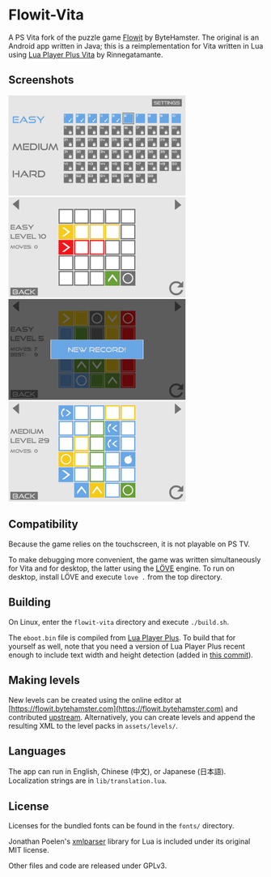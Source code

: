 # Flowit-Vita
A PS Vita fork of the puzzle game [Flowit](https://github.com/ByteHamster/Flowit/) by ByteHamster. The original is an Android app written in Java; this is a reimplementation for Vita written in Lua using [Lua Player Plus Vita](https://github.com/Rinnegatamante/lpp-vita) by Rinnegatamante.

## Screenshots
<img src="screenshots/screenshot01.png" width="350"/>
<img src="screenshots/screenshot02.png" width="350"/>
<img src="screenshots/screenshot03.png" width="350"/>
<img src="screenshots/screenshot04.png" width="350"/>

## Compatibility
Because the game relies on the touchscreen, it is not playable on PS TV.

To make debugging more convenient, the game was written simultaneously for Vita and for desktop, the latter using the [LÖVE](https://love2d.org) engine. To run on desktop, install LÖVE and execute `love .` from the top directory.

## Building
On Linux, enter the `flowit-vita` directory and execute `./build.sh`.

The `eboot.bin` file is compiled from [Lua Player Plus](https://github.com/Rinnegatamante/lpp-vita). To build that for yourself as well, note that you need a version of Lua Player Plus recent enough to include text width and height detection (added in [this commit](https://github.com/Rinnegatamante/lpp-vita/commit/8124c469d6b8c43d1567b253a3ba13c6e0dcaa67)).

## Making levels
New levels can be created using the online editor at [https://flowit.bytehamster.com](https://flowit.bytehamster.com) and contributed [upstream](https://github.com/ByteHamster/Flowit/). Alternatively, you can create levels and append the resulting XML to the level packs in `assets/levels/`.

## Languages
The app can run in English, Chinese (中文), or Japanese (日本語). Localization strings are in `lib/translation.lua`.

## License
Licenses for the bundled fonts can be found in the `fonts/` directory.

Jonathan Poelen's [xmlparser](https://github.com/jonathanpoelen/xmlparser) library for Lua is included under its original MIT license.

Other files and code are released under GPLv3.
